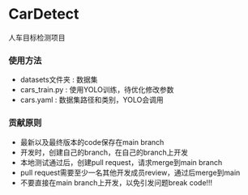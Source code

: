# CarDetect

人车目标检测项目

### 使用方法

- datasets文件夹 : 数据集
- cars_train.py : 使用YOLO训练，待优化修改参数
- cars.yaml : 数据集路径和类别，YOLO会调用

### 贡献原则

- 最新以及最终版本的code保存在main branch  
- 开发时，创建自己的branch，在自己的branch上开发  
- 本地测试通过后，创建pull request，请求merge到main branch  
- pull request需要至少一名其他开发成员review，通过后merge到main  
- 不要直接在main branch上开发，以免引发问题break code!!!  
